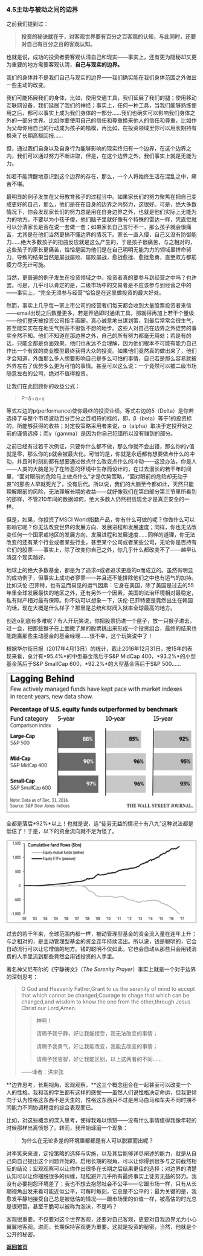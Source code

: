 ### 4.5主动与被动之间的边界

之前我们提到过：

> **投资的秘诀就在于，对客观世界要有百分之百客观的认知，与此同时，还要对自己有百分之百的客观认知。**

也就是说，成功的投资者要客观认清自己和现实——事实上，还有更为隐秘却又更为重要的地方需要客观认清，**自己与现实的边界。**

我们的身体并不是我们自己与现实的边界——我们确实能在我们身体范围之外做出一些主动的改变。

我们可能拓展我们的身体，比如，使用交通工具，我们延展了我们的腿；使用移动互联网设备，我们延展了我们的神经；事实上，任何一种工具，当我们能够熟练使用之后，都可以事实上成为我们身体的一部分……我们也确实可以影响我们身体之外的一部分世界。比如你要使用自己的信任和尊重换来他人的信任和尊重，比如作为父母你用自己的行动成为孩子的楷模，再比如，在投资领域里你可以用长期持有换来了长期高额回报……

但，通过我们自身以及自身行为能够影响的现实终归有一个边界，在这个边界之内，我们可以通过努力不断进取，但是，在这个边界之外，我们事实上就是无能为力。

如若不能清醒地意识到这个边界的存在，那么，一个人将始终生活在混乱之中，痛苦不堪。

最明显的例子发生在父母教育孩子的过程当中。如果家长们的努力聚焦在把自己变成更好的自己，那么，他们是在在自身的边界之内努力，这很好。可是，绝大多数情况下，你会发现家长们的努力总是用在自身边界之外，也就是他们实际上无能为力的地方。不要以为小孩子傻，他们脑子里就好像有个特殊的雷达一样，凭直觉就可以分清家长是否在说一套做一套；如果家长自己言行不一，那么孩子就会很痛苦，尤其是在他们当然更搞不懂边界的情况下。家长一直入侵，自己又没有防御能力……绝大多数孩子的扭曲反应就是这么产生的，于是孩子很痛苦，与之相对的，这些孩子的家长更痛苦，恰恰是因为他们是在自己明明无能为力的领域里拼命努力，导致的结果当然是屡战屡败、屡败屡战，愈战愈挫、愈挫愈勇，直至双方都筋疲力尽无计可施。

当然，更普遍的例子发生在投资领域之中。投资者真的要参与到经营之中吗？也许罢。可是，几乎可以肯定的是，二级市场中的交易者是不应该参与到经营之中的——事实上，“完全无须参与经营”恰恰是在这里做投资的最大好处。

然而，事实上几乎每一家上市公司的经营者们每天都会收到大量股票投资者来信——email出现之后数量更多，若是开通即时通讯工具，那就得再加上若干个量级——他们整天被投资公司指手画脚，真心诚意地出谋划策，到最后常常会很生气，甚至能实实在在地生气到茶不思饭不想的地步。这些人对自己在边界之外徒劳的事实全然不知。他们不知道在那边界之外，自己的所有努力都毫无用处；若是有的话，只能全都是负面效果。他们也永远不会理解，因为他们根本不可能有能力自己作出一个有效的商业模型最终获得大众的投资。如果他们竟然真的做出来了，他们才会知道，外面那么多人想要影响自己是多么可怕的事情，自己若是那么容易就被外界左右了优势多么更为可怕的事情。甚至可以这么说：一个竟然可以被二级市场随意左右的公司，绝对不值得投资。

让我们在此回顾你的收益公式：

> P=δ+α+γ

等式左边的p(performance)使你最终的投资业绩。等式右边的δ（Delta）是你若选择了与整个市场波动百分百分之百相符的标的，即，β（beta）等于1的投资标的，所能够获得的收益；对定投策略采用者来说，α（alpha）取决于定投开始之前的谨慎选择；而γ（gamma）是因为你自己犯错所以没有赚到的部分。

之前已经有过若干次例证，只要你什么都不做，那么你就不会出错，那么你的γ值就是零，那么你的p就会被最大化。可惜的是，你就是永远都有想要做点什么的冲动，并且时时刻刻都有想要通过做点什么改变点什么的冲动——这没办法，你是人——人类的大脑是为了在险恶的环境中生存而设计的，在过去漫长的若干年时间里，“面对眼前的危险马上做点什么”才是优势策略，“面对眼前的危险却无动于衷”的那些人早就死光了，没有后代。所以说，我们的大脑至今都如此，天然只能理解眼前的风险，无法理解长期的收益——就好像我们在第四部分第三节里所看到的那样，不管210年间的数据如何，绝大多数人仍然相信现金才是真正安全的一样。

但是，如果，你投资了MSCI World指数产品，你有什么可做的呢？你做什么可以影响它呢？你无法改变世界的发展方向、发展进程和发展速度；同样，你也无法改变任何一个国家或地区的发展方向、发展进程和发展速度……同样的道理，你无法改变的还有某个行业或者某些行业，甚至某个公司或者某些公司，无论你是否持有它们的股票——事实上，除了改变你自己之外，你几乎什么都改变不了——越早认清这个现实越好。

地球上的绝大多数基金，都是为了追求α或者追求更高的α而成立的。虽然有明显的成功例子，但事实上成功者寥寥——并且还不能排除他们之中也有运气的加持。比如沃伦·巴菲特，也有显而易见的运气因素：它身在美国，除了美国是过去的55年里全球发展最快的地区之外，还有另外一个因素，美国的法治环境相对最稳定，私有财产相对最有保障。你不妨可以想象一下，沃伦·巴菲特要是竟然出生在韩国的话，现在大概是什么样子？那里是总统和财阀入狱率全球最高的地方。

创造α到底有多难呢？有人开玩笑说，你把股票扔进一个屋子，放一只猴子进去，过一会，把那些猴子在上面撒了尿的股票挑出来形成一个投资组合，最终的结果也能跑赢那些主动基金的基金经理……很不幸，这个玩笑说中了！

根据华尔街日报（2017年4月13日）的统计，截止2016年12月31日，按15年的表现来看，总计有*95.4%*的中型基金落后于S&P MidCap 400，*93.2%*的小型基金落后于S&P SmallCap 600，*92.2%*的大型基金落后于S&P 500……

![Figure36](assets/images/Figure36.png)

全都是落后*92%*以上！也就是说，连“徒劳无益的情况十有八九”这种说法都是低估了！于是，以下的资金流向就不足为怪了。

![Figure37](assets/images/Figure37.png)

过去的若干年来，全球范围内都一样，被动管理型基金的资金流入量在连年上升；与之相对的，是主动管理型基金的资金连年持续流出。所以说，钱是聪明的，它会自动流行可以让它增值的地方。钱的聪明不仅如此，它也会自动从那些只会用钱消费的人手里流到那些竟然会用钱投资的人手里。

著名神父尼布尔的《宁静祷文》（*The Serenity Prayer*）事实上就是一个对于边界的深刻思考：

> O God and Heavenly Father,Grant to us the serenity of mind to accept that which cannot be  changed;Courage to chage that which can be changed,and wisdom to know the one from the other,through Jesus Christ our Lord,Amen.
>
> > 神啊！
> >
> > 请赐予我宁静，好让我能接受，我无法改变的事情；
> >
> > 请赐予我勇气，好让我能改变，我能去改变的事情；
> >
> > 请赐予我睿智，好让我能区别，以上这两者的不同……
>
> ——译者：洪宋弦

**边界思考，长期视角，宏观观察，**这三个概念组合在一起甚至可以改变一个人的性格。我和我的学生都有这样的感受——虽然人们说性格决定命运，但我更倾向于认为性格这东西不是天生的，性格这东西只不过是黑马白马和车夫不同时期不同能力不同协调程度的综合表现而已。

比如，对这些概念的深入思考，使得我难以愤怒——没有什么事情值得我像年轻的时候那样出离愤怒了。转而，我开始琢磨一个现象：

> **为什么在无论多差的环境里都都是有人可以脱颖而出呢？**

对李笑来来说，定投策略的选择与实施，以及其后能够详尽阐述的能力，就是从自己向自己提出这个问题开始的。启用长期的视角，可以让你得到很多与之前截然相反的结论；宏观观察可以让你作出很多在长期之后结果更佳的选择；对边界的清楚认知可以让你摆脱很多的纠缠，轻松避开几乎所有最终事实上徒劳无益的努力。我没有必要抱怨环境差了；我也不想去抱怨社会不公平——它跟市场一样，只有从长期视角出发来看可能近似公平，可每时每刻，它总是不公平的；最为关键的是，我愈发平静地接受自己总是被低估的情况——跟市场里的价值一样，被高估的时光总是很短暂，甚至干脆可以被称为泡沫，不是吗？

客观很重要。不仅要对这个世界客观，还要对自己客观，更要对自我边界尤为小心翼翼地客观。进而，长期保持客观更为重要。这就是投资的秘密，当然，他就是个公开的秘密。

[**返回首页**](./index.md)
